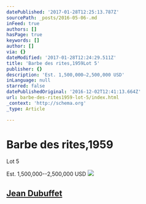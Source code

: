 ```yaml
---
datePublished: '2017-01-28T12:25:13.787Z'
sourcePath: _posts/2016-05-06-.md
inFeed: true
authors: []
hasPage: true
keywords: []
author: []
via: {}
dateModified: '2017-01-28T12:24:29.511Z'
title: 'Barbe des rites,1959Lot 5'
publisher: {}
description: 'Est. 1,500,000–2,500,000 USD'
inLanguage: null
starred: false
datePublishedOriginal: '2016-12-02T12:41:13.664Z'
url: barbe-des-rites1959-lot-5/index.html
_context: 'http://schema.org'
_type: Article

---
```

# Barbe des rites,1959  
Lot 5

Est. 1,500,000--2,500,000 USD
![](https://s3-us-west-2.amazonaws.com/the-grid-img/p/4043d05d7c3199ac27a92ef23e09523f325a894f.png)

## [Jean Dubuffet][0]

[0]: http://www.artnet.com/auction-houses/phillips-newyork/artist-jean-dubuffet/